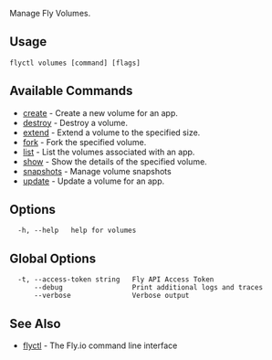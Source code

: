 Manage Fly Volumes.

## Usage
~~~
flyctl volumes [command] [flags]
~~~

## Available Commands
* [create](/docs/flyctl/volumes-create/)	 - Create a new volume for an app.
* [destroy](/docs/flyctl/volumes-destroy/)	 - Destroy a volume.
* [extend](/docs/flyctl/volumes-extend/)	 - Extend a volume to the specified size.
* [fork](/docs/flyctl/volumes-fork/)	 - Fork the specified volume.
* [list](/docs/flyctl/volumes-list/)	 - List the volumes associated with an app.
* [show](/docs/flyctl/volumes-show/)	 - Show the details of the specified volume.
* [snapshots](/docs/flyctl/volumes-snapshots/)	 - Manage volume snapshots
* [update](/docs/flyctl/volumes-update/)	 - Update a volume for an app.

## Options

~~~
  -h, --help   help for volumes
~~~

## Global Options

~~~
  -t, --access-token string   Fly API Access Token
      --debug                 Print additional logs and traces
      --verbose               Verbose output
~~~

## See Also

* [flyctl](/docs/flyctl/help/)	 - The Fly.io command line interface

